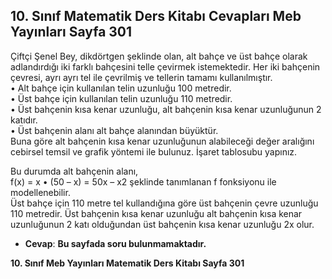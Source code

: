 ## 10. Sınıf Matematik Ders Kitabı Cevapları Meb Yayınları Sayfa 301

Çiftçi Şenel Bey, dikdörtgen şeklinde olan, alt bahçe ve üst bahçe olarak adlandırdığı iki farklı bahçesini telle çevirmek istemektedir. Her iki bahçenin çevresi, ayrı ayrı tel ile çevrilmiş ve tellerin tamamı kullanılmıştır.  
 • Alt bahçe için kullanılan telin uzunluğu 100 metredir.  
 • Üst bahçe için kullanılan telin uzunluğu 110 metredir.  
 • Üst bahçenin kısa kenar uzunluğu, alt bahçenin kısa kenar uzunluğunun 2 katıdır.  
 • Üst bahçenin alanı alt bahçe alanından büyüktür.  
 Buna göre alt bahçenin kısa kenar uzunluğunun alabileceği değer aralığını cebirsel temsil ve grafik yöntemi ile bulunuz. İşaret tablosubu yapınız.

Bu durumda alt bahçenin alanı,  
 f(x) = x • (50 – x) = 50x – x2 şeklinde tanımlanan f fonksiyonu ile modellenebilir.  
 Üst bahçe için 110 metre tel kullandığına göre üst bahçenin çevre uzunluğu 110 metredir. Üst bahçenin kısa kenar uzunluğu alt bahçenin kısa kenar uzunluğunun 2 katı olduğundan üst bahçenin kısa kenar uzunluğu 2x olur.

* **Cevap**: **Bu sayfada soru bulunmamaktadır.**

**10. Sınıf Meb Yayınları Matematik Ders Kitabı Sayfa 301**